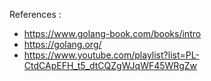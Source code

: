 References :
- https://www.golang-book.com/books/intro
- https://golang.org/
- https://www.youtube.com/playlist?list=PL-CtdCApEFH_t5_dtCQZgWJqWF45WRgZw
